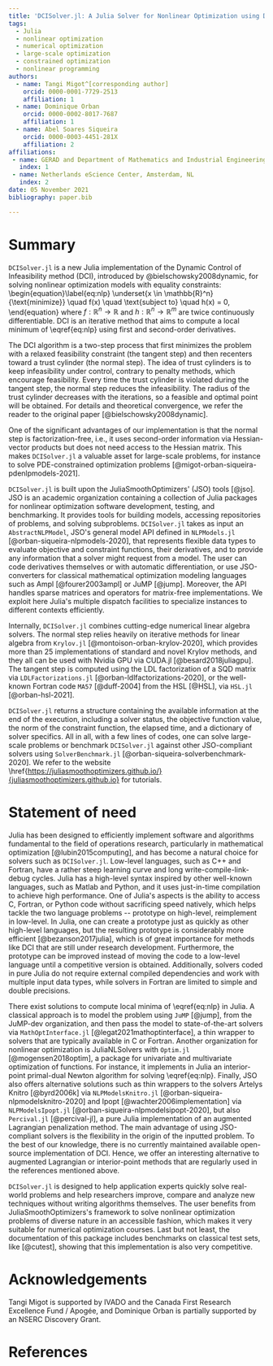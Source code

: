 ```yaml
---
title: 'DCISolver.jl: A Julia Solver for Nonlinear Optimization using Dynamic Control of Infeasibility'
tags:
  - Julia
  - nonlinear optimization
  - numerical optimization
  - large-scale optimization
  - constrained optimization
  - nonlinear programming
authors:
  - name: Tangi Migot^[corresponding author]
    orcid: 0000-0001-7729-2513
    affiliation: 1
  - name: Dominique Orban
    orcid: 0000-0002-8017-7687
    affiliation: 1
  - name: Abel Soares Siqueira
    orcid: 0000-0003-4451-281X
    affiliation: 2
affiliations:
 - name: GERAD and Department of Mathematics and Industrial Engineering, Polytechnique Montréal, QC, Canada.
   index: 1
 - name: Netherlands eScience Center, Amsterdam, NL
   index: 2
date: 05 November 2021
bibliography: paper.bib

---
```


# Summary

`DCISolver.jl` is a new Julia implementation of the Dynamic Control of Infeasibility method (DCI), introduced by @bielschowsky2008dynamic, for solving nonlinear optimization models
with equality constraints:
\begin{equation}\label{eq:nlp}
    \underset{x \in \mathbb{R}^n}{\text{minimize}} \quad f(x) \quad \text{subject to} \quad h(x) = 0,
\end{equation}
where  $f:\mathbb{R}^n \rightarrow \mathbb{R}$ and  $h:\mathbb{R}^n \rightarrow \mathbb{R}^m$ are twice continuously differentiable.
DCI is an iterative method that aims to compute a local minimum of \eqref{eq:nlp} using first and second-order derivatives.

The DCI algorithm is a two-step process that first minimizes the problem with a relaxed feasibility constraint (the tangent step) and then recenters toward a trust cylinder (the normal step). 
The idea of trust cylinders is to keep infeasibility under control, contrary to penalty methods, which encourage feasibility.
Every time the trust cylinder is violated during the tangent step, the normal step reduces the infeasibility.
The radius of the trust cylinder decreases with the iterations, so a feasible and optimal point will be obtained.
For details and theoretical convergence, we refer the reader to the original paper [@bielschowsky2008dynamic].

One of the significant advantages of our implementation is that the normal step is factorization-free, i.e., it uses second-order information via Hessian-vector products but does not need access to the Hessian matrix.
This makes `DCISolver.jl` a valuable asset for large-scale problems, for instance to solve PDE-constrained optimization problems [@migot-orban-siqueira-pdenlpmodels-2021].

`DCISolver.jl` is built upon the JuliaSmoothOptimizers' (JSO) tools [@jso]. JSO is an academic organization containing a collection of Julia packages for nonlinear optimization software development, testing, and benchmarking. It provides tools for building models, accessing repositories of problems, and solving subproblems. `DCISolver.jl` takes as input an `AbstractNLPModel`, JSO's general model API defined in `NLPModels.jl` [@orban-siqueira-nlpmodels-2020], that represents flexible data types to evaluate objective and constraint functions, their derivatives, and to provide any information that a solver might request from a model. The user can code derivatives themselves or with automatic differentiation, or use JSO-converters for classical mathematical optimization modeling languages such as Ampl [@fourer2003ampl] or JuMP [@jump]. Moreover, the API handles sparse matrices and operators for matrix-free implementations. We exploit here Julia's multiple dispatch facilities to specialize instances to different contexts efficiently.

Internally, `DCISolver.jl` combines cutting-edge numerical linear algebra solvers. The normal step relies heavily on iterative methods for linear algebra from `Krylov.jl` [@montoison-orban-krylov-2020], which provides more than 25 implementations of standard and novel Krylov methods, and they all can be used with Nvidia GPU via CUDA.jl [@besard2018juliagpu]. 
The tangent step is computed using the LDL factorization of a SQD matrix via `LDLFactorizations.jl` [@orban-ldlfactorizations-2020], or the well-known Fortran code `MA57` [@duff-2004] from the HSL [@HSL], via `HSL.jl` [@orban-hsl-2021].

`DCISolver.jl` returns a structure containing the available information at the end of the execution, including a solver status, the objective function value, the norm of the constraint function, the elapsed time, and a dictionary of solver specifics. All in all, with a few lines of codes, one can solve large-scale problems or benchmark `DCISolver.jl` against other JSO-compliant solvers using `SolverBenchmark.jl` [@orban-siqueira-solverbenchmark-2020].
We refer to the website \href{https://juliasmoothoptimizers.github.io/}{juliasmoothoptimizers.github.io} for tutorials.

# Statement of need

Julia has been designed to efficiently implement software and algorithms fundamental to the field of operations research, particularly in mathematical optimization [@lubin2015computing], and has become a natural choice for solvers such as `DCISolver.jl`.
Low-level languages, such as C++ and Fortran, have a rather steep learning curve and long write-compile-link-debug cycles.
Julia has a high-level syntax inspired by other well-known languages, such as Matlab and Python, and it uses just-in-time compilation to achieve high performance.
One of Julia's aspects is the ability to access C, Fortran, or Python code without sacrificing speed natively, which helps tackle the two language problems -- prototype on high-level, reimplement in low-level.
In Julia, one can create a prototype just as quickly as other high-level languages, but the resulting prototype is considerably more efficient [@bezanson2017julia], which is of great importance for methods like DCI that are still under research development.
Furthermore, the prototype can be improved instead of moving the code to a low-level language until a competitive version is obtained.
Additionally, solvers coded in pure Julia do not require external compiled dependencies and work with multiple input data types, while solvers in Fortran are limited to simple and double precisions.

There exist solutions to compute local minima of \eqref{eq:nlp} in Julia.
A classical approach is to model the problem using `JuMP` [@jump], from the JuMP-dev organization, and then pass the model to state-of-the-art solvers via `MathOptInterface.jl` [@legat2021mathoptinterface], a thin wrapper to solvers that are typically available in C or Fortran.
Another organization for nonlinear optimization is JuliaNLSolvers with `Optim.jl` [@mogensen2018optim], a package for univariate and multivariate optimization of functions. For instance, it implements in Julia an interior-point primal-dual Newton algorithm for solving \eqref{eq:nlp}.
Finally, JSO also offers alternative solutions such as thin wrappers to the solvers Artelys Knitro [@byrd2006k] via `NLPModelsKnitro.jl` [@orban-siqueira-nlpmodelsknitro-2020] and Ipopt [@wachter2006implementation] via `NLPModelsIpopt.jl` [@orban-siqueira-nlpmodelsipopt-2020],
but also `Percival.jl` [@percival-jl], a pure Julia implementation of an augmented Lagrangian penalization method.
The main advantage of using JSO-compliant solvers is the flexibility in the origin of the inputted problem.
To the best of our knowledge, there is no currently maintained available open-source implementation of DCI. Hence, we offer an interesting alternative to augmented Lagrangian or interior-point methods that are regularly used in the references mentioned above. 

`DCISolver.jl` is designed to help application experts quickly solve real-world problems and help researchers improve, compare and analyze new techniques without writing algorithms themselves.
The user benefits from JuliaSmoothOptimizers's framework to solve nonlinear optimization problems of diverse nature in an accessible fashion, which makes it very suitable for numerical optimization courses.
Last but not least, the documentation of this package includes benchmarks on classical test sets, like [@cutest], showing that this implementation is also very competitive.

# Acknowledgements

Tangi Migot is supported by IVADO and the Canada First Research Excellence Fund / Apogée,
and Dominique Orban is partially supported by an NSERC Discovery Grant.

# References
